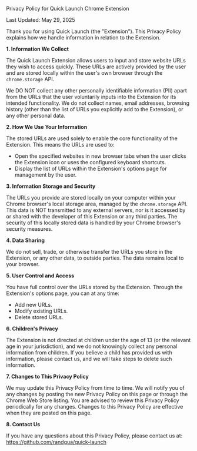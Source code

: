 Privacy Policy for Quick Launch Chrome Extension

Last Updated: May 29, 2025

Thank you for using Quick Launch (the "Extension"). This Privacy Policy explains how we handle information in relation to the Extension.

**1. Information We Collect**

The Quick Launch Extension allows users to input and store website URLs they wish to access quickly. These URLs are actively provided by the user and are stored locally within the user's own browser through the `chrome.storage` API.

We DO NOT collect any other personally identifiable information (PII) apart from the URLs that the user voluntarily inputs into the Extension for its intended functionality. We do not collect names, email addresses, browsing history (other than the list of URLs you explicitly add to the Extension), or any other personal data.

**2. How We Use Your Information**

The stored URLs are used solely to enable the core functionality of the Extension. This means the URLs are used to:
*   Open the specified websites in new browser tabs when the user clicks the Extension icon or uses the configured keyboard shortcuts.
*   Display the list of URLs within the Extension's options page for management by the user.

**3. Information Storage and Security**

The URLs you provide are stored locally on your computer within your Chrome browser's local storage area, managed by the `chrome.storage` API. This data is NOT transmitted to any external servers, nor is it accessed by or shared with the developer of this Extension or any third parties. The security of this locally stored data is handled by your Chrome browser's security measures.

**4. Data Sharing**

We do not sell, trade, or otherwise transfer the URLs you store in the Extension, or any other data, to outside parties. The data remains local to your browser.

**5. User Control and Access**

You have full control over the URLs stored by the Extension. Through the Extension's options page, you can at any time:
*   Add new URLs.
*   Modify existing URLs.
*   Delete stored URLs.

**6. Children's Privacy**

The Extension is not directed at children under the age of 13 (or the relevant age in your jurisdiction), and we do not knowingly collect any personal information from children. If you believe a child has provided us with information, please contact us, and we will take steps to delete such information.

**7. Changes to This Privacy Policy**

We may update this Privacy Policy from time to time. We will notify you of any changes by posting the new Privacy Policy on this page or through the Chrome Web Store listing. You are advised to review this Privacy Policy periodically for any changes. Changes to this Privacy Policy are effective when they are posted on this page.

**8. Contact Us**

If you have any questions about this Privacy Policy, please contact us at:
https://github.com/randgua/quick-launch